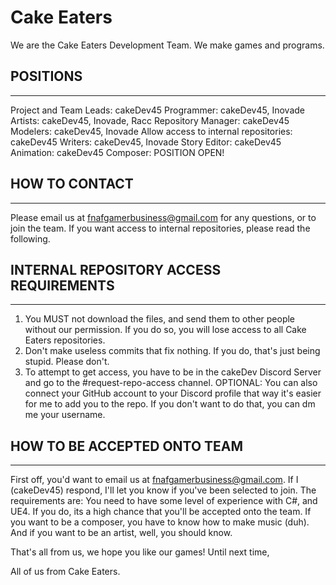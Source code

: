 # Cake Eaters

We are the Cake Eaters Development Team. We make games and programs.

## POSITIONS
-----------

Project and Team Leads: cakeDev45
Programmer: cakeDev45, Inovade
Artists: cakeDev45, Inovade, Racc
Repository Manager: cakeDev45
Modelers: cakeDev45, Inovade
Allow access to internal repositories: cakeDev45
Writers: cakeDev45, Inovade
Story Editor: cakeDev45
Animation: cakeDev45
Composer: POSITION OPEN!

## HOW TO CONTACT
-----------------

Please email us at fnafgamerbusiness@gmail.com for any questions, or to join the team.
If you want access to internal repositories, please read the following.

## INTERNAL REPOSITORY ACCESS REQUIREMENTS
-------------------------------------------
1. You MUST not download the files, and send them to other people without our permission. If you do so, you will lose access to all Cake Eaters repositories.
2. Don't make useless commits that fix nothing. If you do, that's just being stupid. Please don't.
3. To attempt to get access, you have to be in the cakeDev Discord Server and go to the #request-repo-access channel. OPTIONAL: You can also connect your GitHub account to your Discord profile that way it's easier for me to add you to the repo. If you don't want to do that, you can dm me your username.

## HOW TO BE ACCEPTED ONTO TEAM
-----------------------------------

First off, you'd want to email us at fnafgamerbusiness@gmail.com. If I (cakeDev45) respond, I'll let you know if you've been selected to join. The requirements are: You need to have some level of experience with C#, and UE4. If you do, its a high chance that you'll be accepted onto the team. If you want to be a composer, you have to know how to make music (duh). And if you want to be an artist, well, you should know.

That's all from us, we hope you like our games!
Until next time,

All of us from Cake Eaters.
